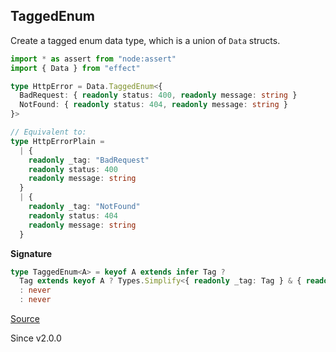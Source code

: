 ## TaggedEnum

Create a tagged enum data type, which is a union of `Data` structs.

```ts
import * as assert from "node:assert"
import { Data } from "effect"

type HttpError = Data.TaggedEnum<{
  BadRequest: { readonly status: 400, readonly message: string }
  NotFound: { readonly status: 404, readonly message: string }
}>

// Equivalent to:
type HttpErrorPlain =
  | {
    readonly _tag: "BadRequest"
    readonly status: 400
    readonly message: string
  }
  | {
    readonly _tag: "NotFound"
    readonly status: 404
    readonly message: string
  }
```

**Signature**

```ts
type TaggedEnum<A> = keyof A extends infer Tag ?
  Tag extends keyof A ? Types.Simplify<{ readonly _tag: Tag } & { readonly [K in keyof A[Tag]]: A[Tag][K] }>
  : never
  : never
```

[Source](https://github.com/Effect-TS/effect/tree/main/packages/effect/src/Data.ts#L284)

Since v2.0.0